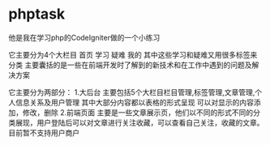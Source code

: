 # phptask
他是我在学习php的CodeIgniter做的一个小练习

它主要分为4个大栏目 首页 学习 疑难 我的
其中这些学习和疑难又用很多标签来分类 主要囊括的是一些在前端开发时了解到的新技术和在工作中遇到的问题及解决方案

它主要分为两部分：
1.大后台
主要包括5个大栏目栏目管理,标签管理,文章管理,个人信息关系及用户管理
其中大部分内容都以表格的形式呈现 可以对显示的内容添加，修改，删除
2.前端页面
主要是一些文章展示页，他们以不同的形式不同的分类展现，用户登陆后可以对文章进行关注收藏，可以查看自己关注，收藏的文章。
目前暂不支持用户商户

